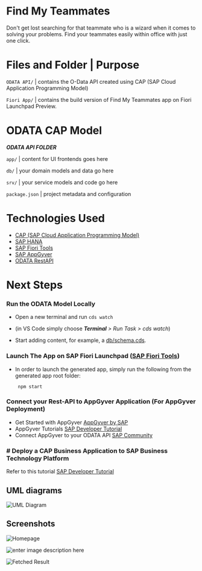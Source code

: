 
# Find My Teammates

 

Don't get lost searching for that teammate who is a wizard when it comes to solving your problems. Find your teammates easily within office with just one click.

  
# Files and Folder | Purpose


`ODATA API/` | contains the O-Data API created using CAP (SAP Cloud Application Programming Model)

`Fiori App/` | contains the build version of Find My Teammates app on Fiori Launchpad Preview.

# ODATA CAP Model

***ODATA API FOLDER***

`app/` | content for UI frontends goes here

`db/` | your domain models and data go here

`srv/` | your service models and code go here

`package.json` | project metadata and configuration

 
# Technologies Used

 - [CAP (SAP Cloud Application Programming Model)](https://cap.cloud.sap/docs/get-started/in-a-nutshell)
 - [SAP HANA](https://www.sap.com/uk/products/hana.html)
 - [SAP Fiori Tools](https://help.sap.com/viewer/product/SAP_FIORI_tools/Latest/en-US)
 - [SAP AppGyver](https://blogs.sap.com/2021/03/17/appgyver-a-new-joy-to-build-apps/)
 - [ODATA RestAPI](https://www.odata.org/)

# Next Steps

  ### Run the ODATA Model Locally

- Open a new terminal and run `cds watch`

- (in VS Code simply choose _**Terminal** > Run Task > cds watch_)

- Start adding content, for example, a [db/schema.cds](db/schema.cds).

### Launch The App on SAP Fiori Launchpad ([SAP Fiori Tools](https://help.sap.com/viewer/product/SAP_FIORI_tools/Latest/en-US))

- In order to launch the generated app, simply run the following from the generated app root folder:

    ```  npm start  ```


### Connect your Rest-API to AppGyver Application (For AppGyver Deployment)


 - Get Started with AppGyver [AppGyver by SAP](https://www.appgyver.com/)
 - AppGyver Tutorials [SAP Developer Tutorial](https://developers.sap.com/tutorial-navigator.html?search=Appgyver)
 - Connect AppGyver to your ODATA API [SAP Community](https://blogs.sap.com/2021/04/05/appgyver-and-sap-business-technology-platform-a-match-made-in-heaven/)
  

### # Deploy a CAP Business Application to SAP Business Technology Platform

  Refer to this tutorial [SAP Developer Tutorial](https://developers.sap.com/tutorials/cap-service-deploy.html)
  
  ## UML diagrams

![UML Diagram](https://i.ibb.co/0B2tT7f/uml-diagram.png)

## Screenshots

![Homepage](https://i.ibb.co/v1Dy4X5/2.jpg)

![enter image description here](https://i.ibb.co/xm2D8TX/3.jpg)

![Fetched Result](https://i.ibb.co/M68c8LP/1.jpg)

